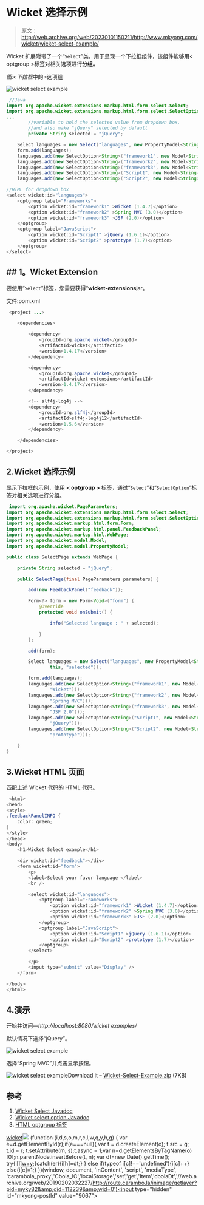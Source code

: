 # Wicket 选择示例

> 原文：<http://web.archive.org/web/20230101150211/http://www.mkyong.com/wicket/wicket-select-example/>

Wicket 扩展附带了一个“`Select`”类，用于呈现一个下拉框组件，该组件能够用< optgroup >标签对相关选项进行**分组。**

*图:<下拉框*中的>选项组

![wicket select example](img/5ffb756d7d8e867975b9cee31f7232b0.png "wicket-select-example1")

```java
 //Java 
import org.apache.wicket.extensions.markup.html.form.select.Select;
import org.apache.wicket.extensions.markup.html.form.select.SelectOption;
...
        //variable to hold the selected value from dropdown box,
        //and also make "jQuery" selected by default
        private String selected = "jQuery";

	Select languages = new Select("languages", new PropertyModel<String>(this, "selected"));
	form.add(languages);
	languages.add(new SelectOption<String>("framework1", new Model<String>("Wicket")));
	languages.add(new SelectOption<String>("framework2", new Model<String>("Spring MVC")));
	languages.add(new SelectOption<String>("framework3", new Model<String>("JSF 2.0")));
	languages.add(new SelectOption<String>("Script1", new Model<String>("jQuery")));
	languages.add(new SelectOption<String>("Script2", new Model<String>("prototype")));

//HTML for dropdown box
<select wicket:id="languages">
	<optgroup label="Frameworks">
		<option wicket:id="framework1" >Wicket (1.4.7)</option>
		<option wicket:id="framework2" >Spring MVC (3.0)</option>
		<option wicket:id="framework3" >JSF (2.0)</option>
	</optgroup>
	<optgroup label="JavaScript">
		<option wicket:id="Script1" >jQuery (1.6.1)</option>
		<option wicket:id="Script2" >prototype (1.7)</option>
	</optgroup>
</select> 
```

##  ## 1。Wicket Extension 

要使用“`Select`”标签，您需要获得“**wicket-extensions**jar。

文件:pom.xml

```java
 <project ...>

	<dependencies>

		<dependency>
			<groupId>org.apache.wicket</groupId>
			<artifactId>wicket</artifactId>
			<version>1.4.17</version>
		</dependency>

		<dependency>
			<groupId>org.apache.wicket</groupId>
			<artifactId>wicket-extensions</artifactId>
			<version>1.4.17</version>
		</dependency>

		<!-- slf4j-log4j -->
		<dependency>
			<groupId>org.slf4j</groupId>
			<artifactId>slf4j-log4j12</artifactId>
			<version>1.5.6</version>
		</dependency>

	</dependencies>

</project> 
```

 ## 2.Wicket 选择示例

显示下拉框的示例，使用 **< optgroup >** 标签，通过“`Select`”和“`SelectOption`”标签对相关选项进行分组。

```java
 import org.apache.wicket.PageParameters;
import org.apache.wicket.extensions.markup.html.form.select.Select;
import org.apache.wicket.extensions.markup.html.form.select.SelectOption;
import org.apache.wicket.markup.html.form.Form;
import org.apache.wicket.markup.html.panel.FeedbackPanel;
import org.apache.wicket.markup.html.WebPage;
import org.apache.wicket.model.Model;
import org.apache.wicket.model.PropertyModel;

public class SelectPage extends WebPage {

	private String selected = "jQuery";

	public SelectPage(final PageParameters parameters) {

		add(new FeedbackPanel("feedback"));

		Form<?> form = new Form<Void>("form") {
			@Override
			protected void onSubmit() {

				info("Selected language : " + selected);

			}
		};

		add(form);

		Select languages = new Select("languages", new PropertyModel<String>(
				this, "selected"));

		form.add(languages);
		languages.add(new SelectOption<String>("framework1", new Model<String>(
				"Wicket")));
		languages.add(new SelectOption<String>("framework2", new Model<String>(
				"Spring MVC")));
		languages.add(new SelectOption<String>("framework3", new Model<String>(
				"JSF 2.0")));
		languages.add(new SelectOption<String>("Script1", new Model<String>(
				"jQuery")));
		languages.add(new SelectOption<String>("Script2", new Model<String>(
				"prototype")));

	}
} 
```

## 3.Wicket HTML 页面

匹配上述 Wicket 代码的 HTML 代码。

```java
 <html>
<head>
<style>
.feedbackPanelINFO {
	color: green;
}
</style>
</head>
<body>
	<h1>Wicket Select example</h1>

	<div wicket:id="feedback"></div>
	<form wicket:id="form">
		<p>
		<label>Select your favor language </label> 
		<br /> 

		<select wicket:id="languages">
			<optgroup label="Frameworks">
				<option wicket:id="framework1" >Wicket (1.4.7)</option>
				<option wicket:id="framework2" >Spring MVC (3.0)</option>
				<option wicket:id="framework3" >JSF (2.0)</option>
			</optgroup>
			<optgroup label="JavaScript">
				<option wicket:id="Script1" >jQuery (1.6.1)</option>
				<option wicket:id="Script2" >prototype (1.7)</option>
			</optgroup>
		</select>

		</p>
		<input type="submit" value="Display" />
	</form>

</body>
</html> 
```

## 4.演示

开始并访问—*http://localhost:8080/wicket examples/*

默认情况下选择“jQuery”。

![wicket select example](img/5ffb756d7d8e867975b9cee31f7232b0.png "wicket-select-example1")

选择“Spring MVC”并点击显示按钮。

![wicket select example](img/ff4ae1a3ab2d6a8a021dad195931f484.png "wicket-select-example2")Download it – [Wicket-Select-Example.zip](http://web.archive.org/web/20190202032227/http://www.mkyong.com/wp-content/uploads/2011/05/Wicket-Select-Example.zip) (7KB)

## 参考

1.  [Wicket Select Javadoc](http://web.archive.org/web/20190202032227/http://wicket.apache.org/apidocs/1.4/org/apache/wicket/extensions/markup/html/form/select/Select.html)
2.  [Wicket select option Javadoc](http://web.archive.org/web/20190202032227/http://wicket.apache.org/apidocs/1.4/org/apache/wicket/extensions/markup/html/form/select/SelectOption.html)
3.  [HTML optgroup 标签](http://web.archive.org/web/20190202032227/http://www.w3schools.com/tags/tag_optgroup.asp)

[wicket](http://web.archive.org/web/20190202032227/http://www.mkyong.com/tag/wicket/)![](img/9e519e48c42a1fb7372c36c8642924ba.png) (function (i,d,s,o,m,r,c,l,w,q,y,h,g) { var e=d.getElementById(r);if(e===null){ var t = d.createElement(o); t.src = g; t.id = r; t.setAttribute(m, s);t.async = 1;var n=d.getElementsByTagName(o)[0];n.parentNode.insertBefore(t, n); var dt=new Date().getTime(); try{i[l][w+y](h,i[l][q+y](h)+'&amp;'+dt);}catch(er){i[h]=dt;} } else if(typeof i[c]!=='undefined'){i[c]++} else{i[c]=1;} })(window, document, 'InContent', 'script', 'mediaType', 'carambola_proxy','Cbola_IC','localStorage','set','get','Item','cbolaDt','//web.archive.org/web/20190202032227/http://route.carambo.la/inimage/getlayer?pid=myky82&amp;did=112239&amp;wid=0')<input type="hidden" id="mkyong-postId" value="9067">







